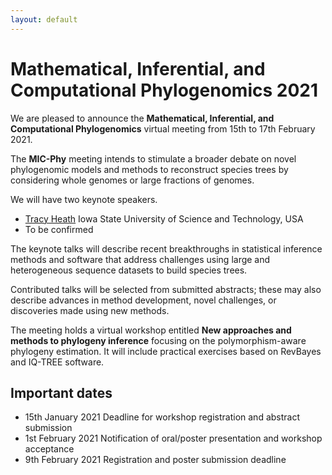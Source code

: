 ```yaml
---
layout: default
---
```

# Mathematical, Inferential, and Computational Phylogenomics 2021

We are pleased to announce the **Mathematical, Inferential, and Computational Phylogenomics** virtual meeting from 15th to 17th February 2021.

The **MIC-Phy** meeting intends to stimulate a broader debate on novel phylogenomic models and methods to reconstruct species trees by considering whole genomes or large fractions of genomes.

We will have two keynote speakers. 

* [Tracy Heath](https://www.eeob.iastate.edu/people/tracy-heath) Iowa State University of Science and Technology, USA
* To be confirmed 

The keynote talks will describe recent breakthroughs in statistical inference methods and software that address challenges using large and heterogeneous sequence datasets to build species trees.

Contributed talks will be selected from submitted abstracts; these may also describe advances in method development, novel challenges, or discoveries made using new methods.

The meeting holds a virtual workshop entitled **New approaches and methods to phylogeny inference** focusing on the polymorphism-aware phylogeny estimation. It will include practical exercises based on RevBayes and IQ-TREE software.

## Important dates

* 15th January 2021 Deadline for workshop registration and abstract submission
* 1st February 2021 Notification of oral/poster presentation and workshop acceptance
* 9th February 2021 Registration and poster submission deadline